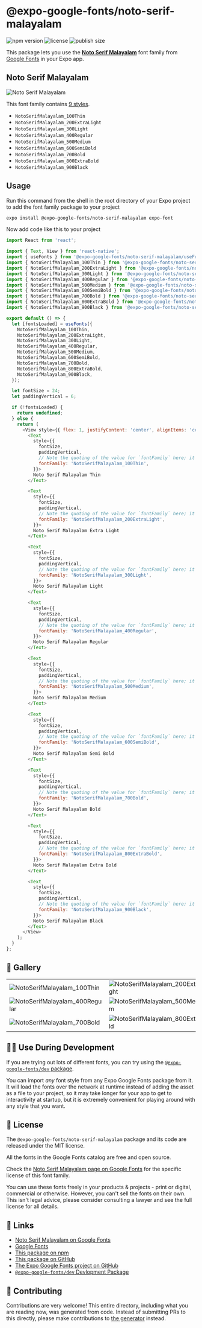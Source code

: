 # @expo-google-fonts/noto-serif-malayalam

![npm version](https://flat.badgen.net/npm/v/@expo-google-fonts/noto-serif-malayalam)
![license](https://flat.badgen.net/github/license/expo/google-fonts)
![publish size](https://flat.badgen.net/packagephobia/install/@expo-google-fonts/noto-serif-malayalam)

This package lets you use the [**Noto Serif Malayalam**](https://fonts.google.com/specimen/Noto+Serif+Malayalam) font family from [Google Fonts](https://fonts.google.com/) in your Expo app.

## Noto Serif Malayalam

![Noto Serif Malayalam](./font-family.png)

This font family contains [9 styles](#-gallery).

- `NotoSerifMalayalam_100Thin`
- `NotoSerifMalayalam_200ExtraLight`
- `NotoSerifMalayalam_300Light`
- `NotoSerifMalayalam_400Regular`
- `NotoSerifMalayalam_500Medium`
- `NotoSerifMalayalam_600SemiBold`
- `NotoSerifMalayalam_700Bold`
- `NotoSerifMalayalam_800ExtraBold`
- `NotoSerifMalayalam_900Black`

## Usage

Run this command from the shell in the root directory of your Expo project to add the font family package to your project
```sh
expo install @expo-google-fonts/noto-serif-malayalam expo-font
```

Now add code like this to your project
```js
import React from 'react';

import { Text, View } from 'react-native';
import { useFonts } from '@expo-google-fonts/noto-serif-malayalam/useFonts';
import { NotoSerifMalayalam_100Thin } from '@expo-google-fonts/noto-serif-malayalam/100Thin';
import { NotoSerifMalayalam_200ExtraLight } from '@expo-google-fonts/noto-serif-malayalam/200ExtraLight';
import { NotoSerifMalayalam_300Light } from '@expo-google-fonts/noto-serif-malayalam/300Light';
import { NotoSerifMalayalam_400Regular } from '@expo-google-fonts/noto-serif-malayalam/400Regular';
import { NotoSerifMalayalam_500Medium } from '@expo-google-fonts/noto-serif-malayalam/500Medium';
import { NotoSerifMalayalam_600SemiBold } from '@expo-google-fonts/noto-serif-malayalam/600SemiBold';
import { NotoSerifMalayalam_700Bold } from '@expo-google-fonts/noto-serif-malayalam/700Bold';
import { NotoSerifMalayalam_800ExtraBold } from '@expo-google-fonts/noto-serif-malayalam/800ExtraBold';
import { NotoSerifMalayalam_900Black } from '@expo-google-fonts/noto-serif-malayalam/900Black';

export default () => {
  let [fontsLoaded] = useFonts({
    NotoSerifMalayalam_100Thin,
    NotoSerifMalayalam_200ExtraLight,
    NotoSerifMalayalam_300Light,
    NotoSerifMalayalam_400Regular,
    NotoSerifMalayalam_500Medium,
    NotoSerifMalayalam_600SemiBold,
    NotoSerifMalayalam_700Bold,
    NotoSerifMalayalam_800ExtraBold,
    NotoSerifMalayalam_900Black,
  });

  let fontSize = 24;
  let paddingVertical = 6;

  if (!fontsLoaded) {
    return undefined;
  } else {
    return (
      <View style={{ flex: 1, justifyContent: 'center', alignItems: 'center' }}>
        <Text
          style={{
            fontSize,
            paddingVertical,
            // Note the quoting of the value for `fontFamily` here; it expects a string!
            fontFamily: 'NotoSerifMalayalam_100Thin',
          }}>
          Noto Serif Malayalam Thin
        </Text>

        <Text
          style={{
            fontSize,
            paddingVertical,
            // Note the quoting of the value for `fontFamily` here; it expects a string!
            fontFamily: 'NotoSerifMalayalam_200ExtraLight',
          }}>
          Noto Serif Malayalam Extra Light
        </Text>

        <Text
          style={{
            fontSize,
            paddingVertical,
            // Note the quoting of the value for `fontFamily` here; it expects a string!
            fontFamily: 'NotoSerifMalayalam_300Light',
          }}>
          Noto Serif Malayalam Light
        </Text>

        <Text
          style={{
            fontSize,
            paddingVertical,
            // Note the quoting of the value for `fontFamily` here; it expects a string!
            fontFamily: 'NotoSerifMalayalam_400Regular',
          }}>
          Noto Serif Malayalam Regular
        </Text>

        <Text
          style={{
            fontSize,
            paddingVertical,
            // Note the quoting of the value for `fontFamily` here; it expects a string!
            fontFamily: 'NotoSerifMalayalam_500Medium',
          }}>
          Noto Serif Malayalam Medium
        </Text>

        <Text
          style={{
            fontSize,
            paddingVertical,
            // Note the quoting of the value for `fontFamily` here; it expects a string!
            fontFamily: 'NotoSerifMalayalam_600SemiBold',
          }}>
          Noto Serif Malayalam Semi Bold
        </Text>

        <Text
          style={{
            fontSize,
            paddingVertical,
            // Note the quoting of the value for `fontFamily` here; it expects a string!
            fontFamily: 'NotoSerifMalayalam_700Bold',
          }}>
          Noto Serif Malayalam Bold
        </Text>

        <Text
          style={{
            fontSize,
            paddingVertical,
            // Note the quoting of the value for `fontFamily` here; it expects a string!
            fontFamily: 'NotoSerifMalayalam_800ExtraBold',
          }}>
          Noto Serif Malayalam Extra Bold
        </Text>

        <Text
          style={{
            fontSize,
            paddingVertical,
            // Note the quoting of the value for `fontFamily` here; it expects a string!
            fontFamily: 'NotoSerifMalayalam_900Black',
          }}>
          Noto Serif Malayalam Black
        </Text>
      </View>
    );
  }
};

```

## 🔡 Gallery


||||
|-|-|-|
|![NotoSerifMalayalam_100Thin](.//100Thin/NotoSerifMalayalam_100Thin.ttf.png)|![NotoSerifMalayalam_200ExtraLight](.//200ExtraLight/NotoSerifMalayalam_200ExtraLight.ttf.png)|![NotoSerifMalayalam_300Light](.//300Light/NotoSerifMalayalam_300Light.ttf.png)||
|![NotoSerifMalayalam_400Regular](.//400Regular/NotoSerifMalayalam_400Regular.ttf.png)|![NotoSerifMalayalam_500Medium](.//500Medium/NotoSerifMalayalam_500Medium.ttf.png)|![NotoSerifMalayalam_600SemiBold](.//600SemiBold/NotoSerifMalayalam_600SemiBold.ttf.png)||
|![NotoSerifMalayalam_700Bold](.//700Bold/NotoSerifMalayalam_700Bold.ttf.png)|![NotoSerifMalayalam_800ExtraBold](.//800ExtraBold/NotoSerifMalayalam_800ExtraBold.ttf.png)|![NotoSerifMalayalam_900Black](.//900Black/NotoSerifMalayalam_900Black.ttf.png)||


## 👩‍💻 Use During Development

If you are trying out lots of different fonts, you can try using the [`@expo-google-fonts/dev` package](https://github.com/expo/google-fonts/tree/master/font-packages/dev#readme).

You can import *any* font style from any Expo Google Fonts package from it. It will load the fonts
over the network at runtime instead of adding the asset as a file to your project, so it may take longer
for your app to get to interactivity at startup, but it is extremely convenient
for playing around with any style that you want.

## 📖 License

The `@expo-google-fonts/noto-serif-malayalam` package and its code are released under the MIT license.

All the fonts in the Google Fonts catalog are free and open source.

Check the [Noto Serif Malayalam page on Google Fonts](https://fonts.google.com/specimen/Noto+Serif+Malayalam) for the specific license of this font family.

You can use these fonts freely in your products & projects - print or digital, commercial or otherwise. However, you can't sell the fonts on their own. This isn't legal advice, please consider consulting a lawyer and see the full license for all details.

## 🔗 Links

- [Noto Serif Malayalam on Google Fonts](https://fonts.google.com/specimen/Noto+Serif+Malayalam)
- [Google Fonts](https://fonts.google.com/)
- [This package on npm](https://www.npmjs.com/package/@expo-google-fonts/noto-serif-malayalam)
- [This package on GitHub](https://github.com/expo/google-fonts/tree/master/font-packages/noto-serif-malayalam)
- [The Expo Google Fonts project on GitHub](https://github.com/expo/google-fonts)
- [`@expo-google-fonts/dev` Devlopment Package](https://github.com/expo/google-fonts/tree/master/font-packages/dev)

## 🤝 Contributing

Contributions are very welcome! This entire directory, including what you are reading now, was generated from code. Instead of submitting PRs to this directly, please make contributions to [the generator](https://github.com/expo/google-fonts/tree/master/packages/generator) instead.
